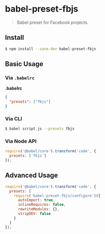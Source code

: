 # babel-preset-fbjs

> Babel preset for Facebook projects.

## Install

```sh
$ npm install --save-dev babel-preset-fbjs
```

## Basic Usage

### Via `.babelrc`

**.babelrc**

```json
{
  "presets": ["fbjs"]
}
```

### Via CLI

```sh
$ babel script.js --presets fbjs
```

### Via Node API

```javascript
require('@babel/core').transform('code', {
  presets: ['fbjs']
});
```

## Advanced Usage

```javascript
require('@babel/core').transform('code', {
  presets: [
    require('babel-preset-fbjs/configure')({
      autoImport: true,
      inlineRequires: false,
      rewriteModules: {},
      stripDEV: false
    }
  ]
});
```
